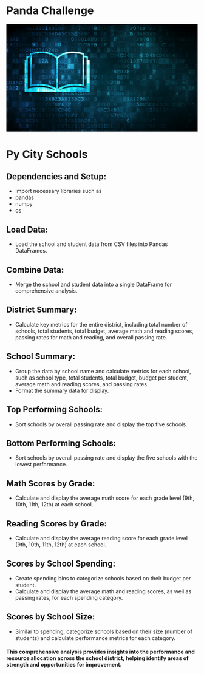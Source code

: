 # Panda Challenge

![Education](Images/education.jpg)

# Py City Schools
## Dependencies and Setup:

* Import necessary libraries such as 
* pandas
* numpy 
* os

## Load Data:

* Load the school and student data from CSV files into Pandas DataFrames.

## Combine Data:

* Merge the school and student data into a single DataFrame for comprehensive analysis.

## District Summary:

* Calculate key metrics for the entire district, including total number of schools, total students, total budget, average math and reading scores, passing rates for math and reading, and overall passing rate.

## School Summary:

* Group the data by school name and calculate metrics for each school, such as school type, total students, total budget, budget per student, average math and reading scores, and passing rates.
* Format the summary data for display.

## Top Performing Schools:

* Sort schools by overall passing rate and display the top five schools.

## Bottom Performing Schools:

* Sort schools by overall passing rate and display the five schools with the lowest performance.

## Math Scores by Grade:

* Calculate and display the average math score for each grade level (9th, 10th, 11th, 12th) at each school.

## Reading Scores by Grade:

* Calculate and display the average reading score for each grade level (9th, 10th, 11th, 12th) at each school.

## Scores by School Spending:

* Create spending bins to categorize schools based on their budget per student.
* Calculate and display the average math and reading scores, as well as passing rates, for each spending category.

## Scores by School Size:

* Similar to spending, categorize schools based on their size (number of students) and calculate performance metrics for each category.

#### This comprehensive analysis provides insights into the performance and resource allocation across the school district, helping identify areas of strength and opportunities for improvement.






